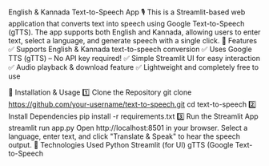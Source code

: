 English & Kannada Text-to-Speech App 🎙️
This is a Streamlit-based web application that converts text into speech using Google Text-to-Speech (gTTS). The app supports both English and Kannada, allowing users to enter text, select a language, and generate speech with a single click.
🔹 Features
✅ Supports English & Kannada text-to-speech conversion
✅ Uses Google TTS (gTTS) – No API key required!
✅ Simple Streamlit UI for easy interaction
✅ Audio playback & download feature
✅ Lightweight and completely free to use

🔹 Installation & Usage
1️⃣ Clone the Repository
git clone https://github.com/your-username/text-to-speech.git
cd text-to-speech
2️⃣ Install Dependencies
pip install -r requirements.txt
3️⃣ Run the Streamlit App
streamlit run app.py
Open http://localhost:8501 in your browser.
Select a language, enter text, and click "Translate & Speak" to hear the speech output.
🔹 Technologies Used
Python
Streamlit (for UI)
gTTS (Google Text-to-Speech
